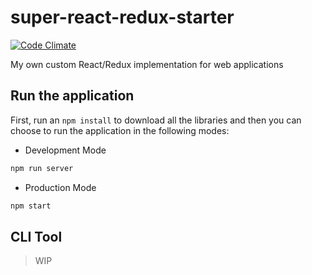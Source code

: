 # super-react-redux-starter

[![Code Climate](https://codeclimate.com/github/Stephn-R/super-react-redux-starter/badges/gpa.svg)](https://codeclimate.com/github/Stephn-R/super-react-redux-starter)

My own custom React/Redux implementation for web applications

## Run the application

First, run an `npm install` to download all the libraries and then you can choose to run the application in the following modes:

- Development Mode

```sh
npm run server
```

- Production Mode

```sh
npm start
```

## CLI Tool

> WIP
